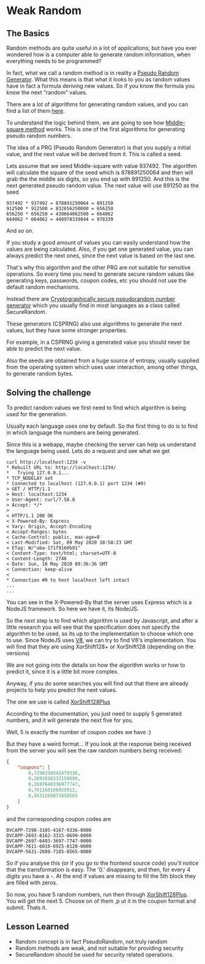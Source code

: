 # Weak Random

## The Basics

Random methods are quite useful in a lot of applications, but have you ever wondered how is a computer able to generate random information, when everything needs to be programmed?

In fact, what we call a random method is in reality a [Pseudo Random Generator](https://en.wikipedia.org/wiki/Pseudorandom_generator). What this means is that what it looks to you as random values have in fact a formula deriving new values. So if you know the formula you know the next "random" values.

There are a lot of algorithms for generating random values, and you can find a list of them [here](https://en.wikipedia.org/wiki/List_of_random_number_generators).

To understand the logic behind them, we are going to see how [Middle-square method](https://en.wikipedia.org/wiki/Middle-square_method) works. This is one of the first algorithms for generating pseudo random numbers.


The idea of a PRG (Pseudo Random Generator) is that you supply a initial value, and the next value will be derived from it. This is called a seed.

Lets assume that we seed Middle-square with value 937492. 
The algorithm will calculate the square of the seed which is 878891250064 and then will grab the the middle six digits, so you end up with 891250. And this is the next generated pseudo random value.
The next value will use 891250 as the seed


```
937492 * 937492 = 878891250064 = 891250
912500 * 912500 = 832656250000 = 656250
656250 * 656250 = 430664062500 = 664062
664062 * 664062 = 440978339844 = 978339
```

And so on.

If you study a good amount of values you can easily understand how the values are being calculated. 
Also, if you get one generated value, you can always predict the next ones, since the next value is based on the last one.

That's why this algorithm and the other PRG are not suitable for sensitive operations. So every time you need to generate secure random values like generating keys, passwords, coupon codes, etc you should not use the default random mechanisms.

Instead there are [Cryptographically secure pseudorandom number generator](https://en.wikipedia.org/wiki/Cryptographically_secure_pseudorandom_number_generator) which you usually find in most languages as a class called SecureRandom. 

These generators (CSPRNG) also use algorithms to generate the next values, but they have some stronger properties. 

For example, in a CSPRNG giving a generated value you should never be able to predict the next value.

Also the seeds are obtained from a huge source of entropy, usually supplied from the operating system which uses user interaction, among other things, to generate random bytes.


## Solving the challenge

To predict random values we first need to find which algorithm is being used for the generation.

Usually each language uses one by default. So the first thing to do is to find in which language the numbers are being generated.

Since this is a webapp, maybe checking the server can help us understand the language being used. Lets do a request and see what we get

```
curl http://localhost:1234 -v
* Rebuilt URL to: http://localhost:1234/
*   Trying 127.0.0.1...
* TCP_NODELAY set
* Connected to localhost (127.0.0.1) port 1234 (#0)
> GET / HTTP/1.1
> Host: localhost:1234
> User-Agent: curl/7.58.0
> Accept: */*
>
< HTTP/1.1 200 OK
< X-Powered-By: Express
< Vary: Origin, Accept-Encoding
< Accept-Ranges: bytes
< Cache-Control: public, max-age=0
< Last-Modified: Sat, 09 May 2020 10:58:23 GMT
< ETag: W/"aba-171f9160b91"
< Content-Type: text/html; charset=UTF-8
< Content-Length: 2746
< Date: Sun, 10 May 2020 09:36:36 GMT
< Connection: keep-alive
<
* Connection #0 to host localhost left intact
...
...

```

You can see in the X-Powered-By that the server uses Express which is a NodeJS framework. So here we have it, its Node/JS.

So the next step is to find which algorithm is used by Javascript, and after a little research you will see that the specification does not specify the algorithm to be used, so its up to the implementation to choose which one to use. 
Since NodeJS uses [V8](https://v8.dev/blog/math-random?showComment=1450389868643#c2004131565745698275), we can try to find V8's implementation. You will find that they are using XorShift128+ or XorShift128 (depending on the versions) 

We are not going into the details on how the algorithm works or how to predict it, since it is a little bit more complex.

Anyway, if you do some searches you will find out that there are already projects to help you predict the next values. 

The one we use is called [XorShift128Plus](https://github.com/TACIXAT/XorShift128Plus)

According to the documentation, you just need to supply 5 generated numbers, and it will generate the next five for you.

Well, 5 is exactly the number of coupon codes we have :) 

But they have a weird format...
If you look at the response being received from the server you will see the raw random numbers being received:

```json
{
    "coupons": [
        0.7298310541679336,
        0.2693816233150699,
        0.2697640336977747,
        0.761160106925812,
        0.5631260871858565
    ]
}
```

and the corresponding coupon codes are 

```
DVCAPP-7298-3105-4167-9336-0000
DVCAPP-2693-8162-3315-0699-0000
DVCAPP-2697-6403-3697-7747-0000
DVCAPP-7611-6010-6925-8120-0000
DVCAPP-5631-2608-7185-8565-0000
```

So if you analyse this (or if you go to the frontend source code) you'll notice that the transformation is easy. The '0.' disappears, and then, for every 4 digits you have a -. At the end if values are missing to fill the 5th block they are filled with zeros.

So now, you have 5 random numbers, run then through [XorShift128Plus](https://github.com/TACIXAT/XorShift128Plus).
You will get the next 5. Choose on of them ,p ut it in the coupon format and submit. Thats it.

## Lesson Learned

* Random concept is in fact PseudoRandom, not truly random
* Random methods are weak, and not suitable for providing security
* SecureRandom should be used for security related operations.